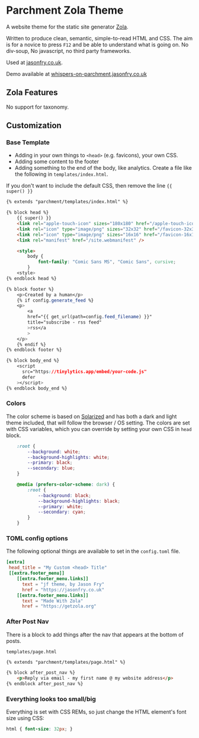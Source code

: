 # Parchment Zola Theme

A website theme for the static site generator [Zola](https://getzola.org).

Written to produce clean, semantic, simple-to-read HTML and CSS. The aim is for a novice to press `F12` and be able to understand what is going on. No div-soup, No javascript, no third party frameworks.

Used at [jasonfry.co.uk](jasonfry.co.uk).

Demo available at [whispers-on-parchment.jasonfry.co.uk](https://whispers-on-parchment.jasonfry.co.uk)

## Zola Features

No support for taxonomy.

## Customization

### Base Template

- Adding in your own things to `<head>` (e.g. favicons), your own CSS.
- Adding some content to the footer
- Adding something to the end of the body, like analytics. Create a file like the following in `templates/index.html`.

If you don't want to include the default CSS, then remove the line `{{ super() }}`

```html
{% extends "parchment/templates/index.html" %}

{% block head %}
    {{ super() }}
    <link rel="apple-touch-icon" sizes="180x180" href="/apple-touch-icon.png" />
    <link rel="icon" type="image/png" sizes="32x32" href="/favicon-32x32.png" />
    <link rel="icon" type="image/png" sizes="16x16" href="/favicon-16x16.png" />
    <link rel="manifest" href="/site.webmanifest" />

    <style>
        body {
            font-family: "Comic Sans MS", "Comic Sans", cursive;
        }
    <style>
{% endblock head %}

{% block footer %}
    <p>Created by a human</p>
    {% if config.generate_feed %}
    <p>
        <a
        href="{{ get_url(path=config.feed_filename) }}"
        title="subscribe - rss feed"
        >rss</a
        >
    </p>
    {% endif %}
{% endblock footer %}

{% block body_end %}
    <script
      src="https://tinylytics.app/embed/your-code.js"
      defer
    ></script>
{% endblock body_end %}
```

### Colors

The color scheme is based on [Solarized](https://ethanschoonover.com/solarized/) and has both a dark and light theme included, that will follow the browser / OS setting. The colors are set with CSS variables, which you can override by setting your own CSS in `head` block.

```css
    :root {
        --background: white;
        --background-highlights: white;
        --primary: black;
        --secondary: blue;
    }

    @media (prefers-color-scheme: dark) {
        :root {
            --background: black;
            --background-highlights: black;
            --primary: white;
            --secondary: cyan;
        }
    }
```

### TOML config options

The following optional things are available to set in the `config.toml` file.

```toml
[extra]
 head_title = "My Custom <head> Title"
 [[extra.footer_menu]]
    [[extra.footer_menu.links]]
      text = "jf theme, by Jason Fry"
      href = "https://jasonfry.co.uk"
    [[extra.footer_menu.links]]
      text = "Made With Zola"
      href = "https://getzola.org"
```

### After Post Nav

There is a block to add things after the nav that appears at the bottom of posts.

`templates/page.html`
```html
{% extends "parchment/templates/page.html" %}

{% block after_post_nav %}
    <p>Reply via email - my first name @ my website address</p>
{% endblock after_post_nav %}
```
### Everything looks too small/big

Everything is set with CSS REMs, so just change the HTML element's font size using CSS:

```css
html { font-size: 32px; }
```